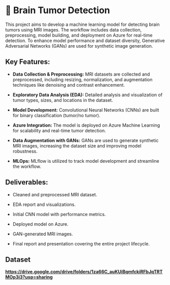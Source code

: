 # 🧠 Brain Tumor Detection
This project aims to develop a machine learning model for detecting brain tumors using MRI images. The workflow includes data collection, preprocessing, model building, and deployment on Azure for real-time detection. To enhance model performance and dataset diversity, Generative Adversarial Networks (GANs) are used for synthetic image generation.

## Key Features:
* **Data Collection & Preprocessing:** MRI datasets are collected and preprocessed, including resizing, normalization, and augmentation techniques like denoising and contrast enhancement.

* **Exploratory Data Analysis (EDA):** Detailed analysis and visualization of tumor types, sizes, and locations in the dataset.

* **Model Development:** Convolutional Neural Networks (CNNs) are built for binary classification (tumor/no tumor).

* **Azure Integration:** The model is deployed on Azure Machine Learning for scalability and real-time tumor detection.

* **Data Augmentation with GANs:** GANs are used to generate synthetic MRI images, increasing the dataset size and improving model robustness.

* **MLOps:** MLflow is utilized to track model development and streamline the workflow.

## Deliverables:

* Cleaned and preprocessed MRI dataset.

* EDA report and visualizations.

* Initial CNN model with performance metrics.

* Deployed model on Azure.

* GAN-generated MRI images.

* Final report and presentation covering the entire project lifecycle.

## Dataset
**https://drive.google.com/drive/folders/1za66C_auKUiBqmfckiRFbJqTRTMOp3i3?usp=sharing**
